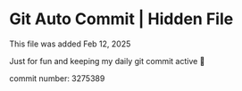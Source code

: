 # Git Auto Commit | Hidden File

This file was added Feb 12, 2025

Just for fun and keeping my daily git commit active 🤪

commit number: 3275389
